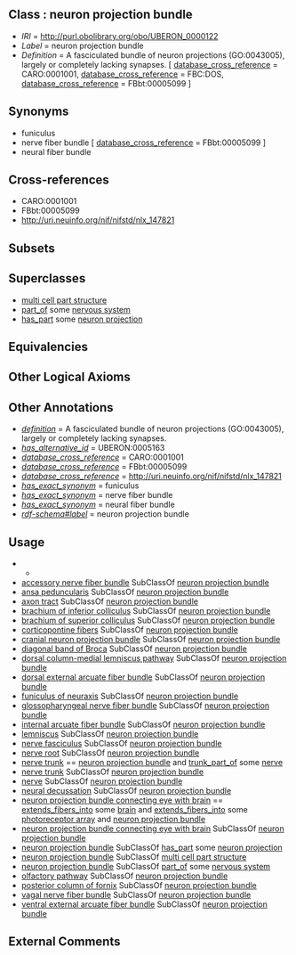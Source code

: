 
## Class : neuron projection bundle

 * *IRI* = http://purl.obolibrary.org/obo/UBERON_0000122
 * *Label* = neuron projection bundle
 * *Definition* = A fasciculated bundle of neuron projections (GO:0043005), largely or completely lacking synapses. [ [database_cross_reference](../../ef/oboInOwl#hasDbXref.md) = CARO:0001001, [database_cross_reference](../../ef/oboInOwl#hasDbXref.md) = FBC:DOS, [database_cross_reference](../../ef/oboInOwl#hasDbXref.md) = FBbt:00005099 ]

## Synonyms

 * funiculus
 * nerve fiber bundle [ [database_cross_reference](../../ef/oboInOwl#hasDbXref.md) = FBbt:00005099 ]
 * neural fiber bundle

## Cross-references

 * CARO:0001001
 * FBbt:00005099
 * http://uri.neuinfo.org/nif/nifstd/nlx_147821

## Subsets


## Superclasses

 * [multi cell part structure](../../UBERON/62/UBERON_0005162.md)
 * [part_of](../../BFO/50/BFO_0000050.md) some [nervous system](../../UBERON/16/UBERON_0001016.md)
 * [has_part](../../BFO/51/BFO_0000051.md) some [neuron projection](../../GO/05/GO_0043005.md)

## Equivalencies


## Other Logical Axioms


## Other Annotations

 * *[definition](../../IAO/15/IAO_0000115.md)* = A fasciculated bundle of neuron projections (GO:0043005), largely or completely lacking synapses.
 * *[has_alternative_id](../../Id/oboInOwl#hasAlternativeId.md)* = UBERON:0005163
 * *[database_cross_reference](../../ef/oboInOwl#hasDbXref.md)* = CARO:0001001
 * *[database_cross_reference](../../ef/oboInOwl#hasDbXref.md)* = FBbt:00005099
 * *[database_cross_reference](../../ef/oboInOwl#hasDbXref.md)* = http://uri.neuinfo.org/nif/nifstd/nlx_147821
 * *[has_exact_synonym](../../ym/oboInOwl#hasExactSynonym.md)* = funiculus
 * *[has_exact_synonym](../../ym/oboInOwl#hasExactSynonym.md)* = nerve fiber bundle
 * *[has_exact_synonym](../../ym/oboInOwl#hasExactSynonym.md)* = neural fiber bundle
 * *[rdf-schema#label](../../el/rdf-schema#label.md)* = neuron projection bundle

## Usage

 * -
 * [accessory nerve fiber bundle](../../UBERON/17/UBERON_0006117.md) SubClassOf [neuron projection bundle](../../UBERON/22/UBERON_0000122.md)
 * [ansa peduncularis](../../UBERON/96/UBERON_0034896.md) SubClassOf [neuron projection bundle](../../UBERON/22/UBERON_0000122.md)
 * [axon tract](../../UBERON/18/UBERON_0001018.md) SubClassOf [neuron projection bundle](../../UBERON/22/UBERON_0000122.md)
 * [brachium of inferior colliculus](../../UBERON/25/UBERON_0003025.md) SubClassOf [neuron projection bundle](../../UBERON/22/UBERON_0000122.md)
 * [brachium of superior colliculus](../../UBERON/80/UBERON_0002580.md) SubClassOf [neuron projection bundle](../../UBERON/22/UBERON_0000122.md)
 * [corticopontine fibers](../../UBERON/71/UBERON_0022271.md) SubClassOf [neuron projection bundle](../../UBERON/22/UBERON_0000122.md)
 * [cranial neuron projection bundle](../../UBERON/13/UBERON_0034713.md) SubClassOf [neuron projection bundle](../../UBERON/22/UBERON_0000122.md)
 * [diagonal band of Broca](../../UBERON/41/UBERON_0002741.md) SubClassOf [neuron projection bundle](../../UBERON/22/UBERON_0000122.md)
 * [dorsal column-medial lemniscus pathway](../../UBERON/37/UBERON_0018237.md) SubClassOf [neuron projection bundle](../../UBERON/22/UBERON_0000122.md)
 * [dorsal external arcuate fiber bundle](../../UBERON/89/UBERON_0006089.md) SubClassOf [neuron projection bundle](../../UBERON/22/UBERON_0000122.md)
 * [funiculus of neuraxis](../../UBERON/33/UBERON_0006133.md) SubClassOf [neuron projection bundle](../../UBERON/22/UBERON_0000122.md)
 * [glossopharyngeal nerve fiber bundle](../../UBERON/90/UBERON_0006090.md) SubClassOf [neuron projection bundle](../../UBERON/22/UBERON_0000122.md)
 * [internal arcuate fiber bundle](../../UBERON/87/UBERON_0006087.md) SubClassOf [neuron projection bundle](../../UBERON/22/UBERON_0000122.md)
 * [lemniscus](../../UBERON/01/UBERON_0003001.md) SubClassOf [neuron projection bundle](../../UBERON/22/UBERON_0000122.md)
 * [nerve fasciculus](../../UBERON/19/UBERON_0001019.md) SubClassOf [neuron projection bundle](../../UBERON/22/UBERON_0000122.md)
 * [nerve root](../../UBERON/11/UBERON_0002211.md) SubClassOf [neuron projection bundle](../../UBERON/22/UBERON_0000122.md)
 * [nerve trunk](../../UBERON/64/UBERON_0002464.md) == [neuron projection bundle](../../UBERON/22/UBERON_0000122.md) and [trunk_part_of](../../core#trunk/of/core#trunk_part_of.md) some [nerve](../../UBERON/21/UBERON_0001021.md)
 * [nerve trunk](../../UBERON/64/UBERON_0002464.md) SubClassOf [neuron projection bundle](../../UBERON/22/UBERON_0000122.md)
 * [nerve](../../UBERON/21/UBERON_0001021.md) SubClassOf [neuron projection bundle](../../UBERON/22/UBERON_0000122.md)
 * [neural decussation](../../UBERON/18/UBERON_0007418.md) SubClassOf [neuron projection bundle](../../UBERON/22/UBERON_0000122.md)
 * [neuron projection bundle connecting eye with brain](../../UBERON/04/UBERON_0004904.md) == [extends_fibers_into](../../core#extends/to/core#extends_fibers_into.md) some [brain](../../UBERON/55/UBERON_0000955.md) and [extends_fibers_into](../../core#extends/to/core#extends_fibers_into.md) some [photoreceptor array](../../UBERON/88/UBERON_0005388.md) and [neuron projection bundle](../../UBERON/22/UBERON_0000122.md)
 * [neuron projection bundle connecting eye with brain](../../UBERON/04/UBERON_0004904.md) SubClassOf [neuron projection bundle](../../UBERON/22/UBERON_0000122.md)
 * [neuron projection bundle](../../UBERON/22/UBERON_0000122.md) SubClassOf [has_part](../../BFO/51/BFO_0000051.md) some [neuron projection](../../GO/05/GO_0043005.md)
 * [neuron projection bundle](../../UBERON/22/UBERON_0000122.md) SubClassOf [multi cell part structure](../../UBERON/62/UBERON_0005162.md)
 * [neuron projection bundle](../../UBERON/22/UBERON_0000122.md) SubClassOf [part_of](../../BFO/50/BFO_0000050.md) some [nervous system](../../UBERON/16/UBERON_0001016.md)
 * [olfactory pathway](../../UBERON/01/UBERON_0013201.md) SubClassOf [neuron projection bundle](../../UBERON/22/UBERON_0000122.md)
 * [posterior column of fornix](../../UBERON/15/UBERON_0006115.md) SubClassOf [neuron projection bundle](../../UBERON/22/UBERON_0000122.md)
 * [vagal nerve fiber bundle](../../UBERON/16/UBERON_0006116.md) SubClassOf [neuron projection bundle](../../UBERON/22/UBERON_0000122.md)
 * [ventral external arcuate fiber bundle](../../UBERON/97/UBERON_0006097.md) SubClassOf [neuron projection bundle](../../UBERON/22/UBERON_0000122.md)

## External Comments

